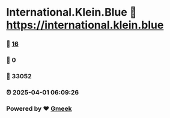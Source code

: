 # International.Klein.Blue :link: https://international.klein.blue 
### :page_facing_up: [16](https://international.klein.blue/tag.html) 
### :speech_balloon: 0 
### :hibiscus: 33052 
### :alarm_clock: 2025-04-01 06:09:26 
### Powered by :heart: [Gmeek](https://github.com/Meekdai/Gmeek)
